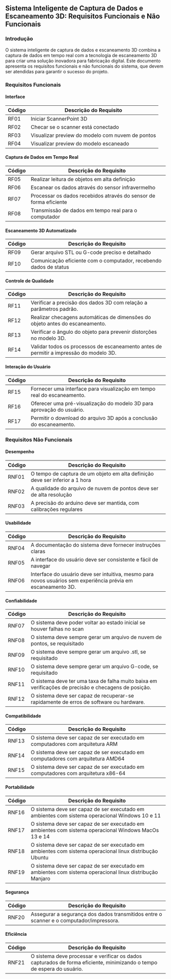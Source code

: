 <!-- Não abordamos 3D -->

## Sistema Inteligente de Captura de Dados e Escaneamento 3D: Requisitos Funcionais e Não Funcionais

### **Introdução**

<!-- Não abordamos 3D -->

O sistema inteligente de captura de dados e escaneamento 3D combina a captura de dados em tempo real com a tecnologia de escaneamento 3D para criar uma solução inovadora para fabricação digital. Este documento apresenta os requisitos funcionais e não funcionais do sistema, que devem ser atendidas para garantir o sucesso do projeto.

### Requisitos Funcionais

#### Interface

| Código | Descrição do Requisito                           |
| ------ | ------------------------------------------------ |
| RF01   | Iniciar ScannerPoint 3D                          |
| RF02   | Checar se o scanner está conectado               |
| RF03   | Visualizar preview do modelo com nuvem de pontos |
| RF04   | Visualizar preview do modelo escaneado           |

#### Captura de Dados em Tempo Real

| Código | Descrição do Requisito                                            |
| ------ | ----------------------------------------------------------------- |
| RF05   | Realizar leitura de objetos em alta definição                     |
| RF06   | Escanear os dados através do sensor infravermelho                 |
| RF07   | Processar os dados recebidos através do sensor de forma eficiente |
| RF08   | Transmissão de dados em tempo real para o computador              |

#### Escaneamento 3D Automatizado

| Código | Descrição do Requisito                                            |
| ------ | ----------------------------------------------------------------- |
| RF09   | Gerar arquivo STL ou G-code preciso e detalhado                   |
| RF10   | Comunicação eficiente com o computador, recebendo dados de status |

#### Controle de Qualidade

| Código | Descrição do Requisito                                                                 |
| ------ | -------------------------------------------------------------------------------------- |
| RF11   | Verificar a precisão dos dados 3D com relação a parâmetros padrão.                     |
| RF12   | Realizar checagens automáticas de dimensões do objeto antes do escaneamento.           |
| RF13   | Verificar o ângulo do objeto para prevenir distorções no modelo 3D.                    |
| RF14   | Validar todos os processos de escaneamento antes de permitir a impressão do modelo 3D. |

#### Interação do Usuário

| Código | Descrição do Requisito                                                  |
| ------ | ----------------------------------------------------------------------- |
| RF15   | Fornecer uma interface para visualização em tempo real do escaneamento. |
| RF16   | Oferecer uma pré-visualização do modelo 3D para aprovação do usuário.   |
| RF17   | Permitir o download do arquivo 3D após a conclusão do escaneamento.     |

### Requisitos Não Funcionais

#### Desempenho

| Código | Descrição do Requisito                                                       |
| ------ | ---------------------------------------------------------------------------- |
| RNF01  | O tempo de captura de um objeto em alta definição deve ser inferior a 1 hora |
| RNF02  | A qualidade do arquivo de nuvem de pontos deve ser de alta resolução         |
| RNF03  | A precisão do arduino deve ser mantida, com calibrações regulares            |

#### Usabilidade

| Código | Descrição do Requisito                                         |
| ------ | -------------------------------------------------------------- |
| RNF04  | A documentação do sistema deve fornecer instruções claras      |
| RNF05  | A interface do usuário deve ser consistente e fácil de navegar |
| RNF06  | Interface do usuário deve ser intuitiva, mesmo para novos usuários sem experiência prévia em escaneamento 3D. |

#### Confiabilidade

| Código | Descrição do Requisito                                                    |
| ------ | ------------------------------------------------------------------------- |
| RNF07  | O sistema deve poder voltar ao estado inicial se houver falhas no scan    |
| RNF08  | O sistema deve sempre gerar um arquivo de nuvem de pontos, se requisitado |
| RNF09  | O sistema deve sempre gerar um arquivo .stl, se requisitado               |
| RNF10  | O sistema deve sempre gerar um arquivo G-code, se requisitado             |
| RNF11  | O sistema deve ter uma taxa de falha muito baixa em verificações de precisão e checagens de posição. |
| RNF12  | O sistema deve ser capaz de recuperar-se rapidamente de erros de software ou hardware.               |

#### Compatibilidade

| Código | Descrição do Requisito                                                           |
| ------ | -------------------------------------------------------------------------------- |
| RNF13  | O sistema deve ser capaz de ser executado em computadores com arquitetura ARM    |
| RNF14  | O sistema deve ser capaz de ser executado em computadores com arquitetura AMD64  |
| RNF15  | O sistema deve ser capaz de ser executado em computadores com arquitetura x86-64 |

#### Portabilidade

| Código | Descrição do Requisito                                                                                   |
| ------ | -------------------------------------------------------------------------------------------------------- |
| RNF16  | O sistema deve ser capaz de ser executado em ambientes com sistema operacional Windows 10 e 11           |
| RNF17  | O sistema deve ser capaz de ser executado em ambientes com sistema operacional Windows MacOs 13 e 14     |
| RNF18  | O sistema deve ser capaz de ser executado em ambientes com sistema operacional linux distribução Ubuntu  |
| RNF19  | O sistema deve ser capaz de ser executado em ambientes com sistema operacional linux distribução Manjaro |

#### Segurança

| Código | Descrição do Requisito                                                                  |
| ------ | --------------------------------------------------------------------------------------- |
| RNF20  | Assegurar a segurança dos dados transmitidos entre o scanner e o computador/impressora. |

#### Eficiência

| Código | Descrição do Requisito                                                                                                 |
| ------ | ---------------------------------------------------------------------------------------------------------------------- |
| RNF21  | O sistema deve processar e verificar os dados capturados de forma eficiente, minimizando o tempo de espera do usuário. |

